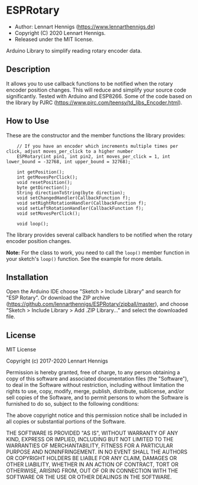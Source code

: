 ESPRotary
==========

* Author: Lennart Hennigs (https://www.lennarthennigs.de)
* Copyright (C) 2020 Lennart Hennigs.
* Released under the MIT license.

Arduino Library to simplify reading rotary encoder data.


Description
-----------

It allows you to use callback functions to be notified when the rotary encoder position changes.
This will reduce and simplify your source code significantly. Tested with Arduino and ESP8266. 
Some of the code based on the library by PJRC (https://www.pjrc.com/teensy/td_libs_Encoder.html).

How to Use
----------

These are the constructor and the member functions the library provides:

```
	// If you have an encoder which increments multiple times per click, adjust moves_per_click to a higher number
    ESPRotary(int pin1, int pin2, int moves_per_click = 1, int lower_bound = -32768, int upper_bound = 32768);

    int getPosition();
    int getMovesPerClick();
    void resetPosition();
    byte getDirection();
    String directionToString(byte direction);
    void setChangedHandler(CallbackFunction f);
    void setRightRotationHandler(CallbackFunction f);
    void setLeftRotationHandler(CallbackFunction f);
	void setMovesPerClick();
	
    void loop();
```

The library provides several callback handlers to be notified when the rotary encoder position changes.

**Note:** For the class to work, you need to call the `loop()` member function in your sketch's `loop()` function. See the example for more details.


Installation
------------
Open the Arduino IDE choose "Sketch > Include Library" and search for "ESP Rotary". 
Or download the ZIP archive (https://github.com/lennarthennigs/ESPRotary/zipball/master), and choose "Sketch > Include Library > Add .ZIP Library..." and select the downloaded file.


License
-------

MIT License

Copyright (c) 2017-2020 Lennart Hennigs

Permission is hereby granted, free of charge, to any person obtaining a copy
of this software and associated documentation files (the "Software"), to deal
in the Software without restriction, including without limitation the rights
to use, copy, modify, merge, publish, distribute, sublicense, and/or sell
copies of the Software, and to permit persons to whom the Software is
furnished to do so, subject to the following conditions:

The above copyright notice and this permission notice shall be included in all
copies or substantial portions of the Software.

THE SOFTWARE IS PROVIDED "AS IS", WITHOUT WARRANTY OF ANY KIND, EXPRESS OR
IMPLIED, INCLUDING BUT NOT LIMITED TO THE WARRANTIES OF MERCHANTABILITY,
FITNESS FOR A PARTICULAR PURPOSE AND NONINFRINGEMENT. IN NO EVENT SHALL THE
AUTHORS OR COPYRIGHT HOLDERS BE LIABLE FOR ANY CLAIM, DAMAGES OR OTHER
LIABILITY, WHETHER IN AN ACTION OF CONTRACT, TORT OR OTHERWISE, ARISING FROM,
OUT OF OR IN CONNECTION WITH THE SOFTWARE OR THE USE OR OTHER DEALINGS IN THE
SOFTWARE.
